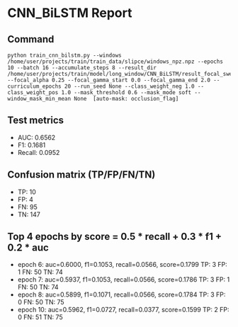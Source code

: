 # CNN_BiLSTM Report

## Command
```
python train_cnn_bilstm.py --windows /home/user/projects/train/train_data/slipce/windows_npz.npz --epochs 10 --batch 16 --accumulate_steps 8 --result_dir /home/user/projects/train/model/long_window/CNN_BiLSTM/result_focal_sweep_smoke/cw01_fg02 --focal_alpha 0.25 --focal_gamma_start 0.0 --focal_gamma_end 2.0 --curriculum_epochs 20 --run_seed None --class_weight_neg 1.0 --class_weight_pos 1.0 --mask_threshold 0.6 --mask_mode soft --window_mask_min_mean None  [auto-mask: occlusion_flag]
```

## Test metrics
- AUC: 0.6562
- F1: 0.1681
- Recall: 0.0952
## Confusion matrix (TP/FP/FN/TN)
- TP: 10
- FP: 4
- FN: 95
- TN: 147

## Top 4 epochs by score = 0.5 * recall + 0.3 * f1 + 0.2 * auc
- epoch 6: auc=0.6000, f1=0.1053, recall=0.0566, score=0.1799  TP: 3 FP: 1 FN: 50 TN: 74
- epoch 7: auc=0.5937, f1=0.1053, recall=0.0566, score=0.1786  TP: 3 FP: 1 FN: 50 TN: 74
- epoch 8: auc=0.5899, f1=0.1071, recall=0.0566, score=0.1784  TP: 3 FP: 0 FN: 50 TN: 75
- epoch 10: auc=0.5962, f1=0.0727, recall=0.0377, score=0.1599  TP: 2 FP: 0 FN: 51 TN: 75
